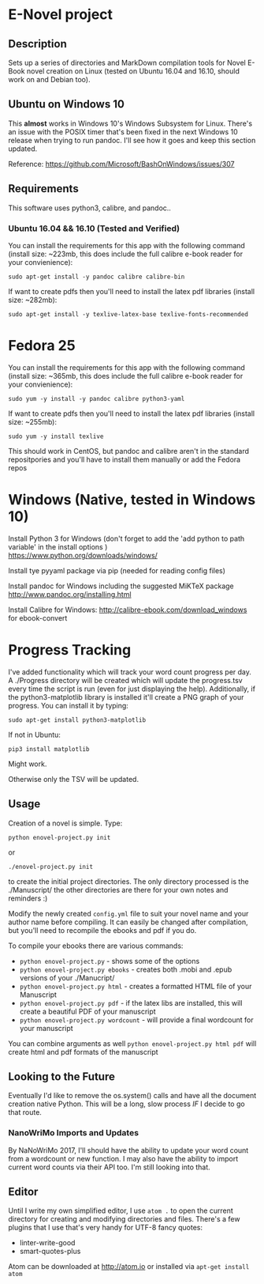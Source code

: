 # E-Novel project

## Description
Sets up a series of directories and MarkDown compilation tools for Novel E-Book novel creation on Linux (tested on Ubuntu 16.04 and 16.10, should work on and Debian too).

## Ubuntu on Windows 10
This **almost** works in Windows 10's Windows Subsystem for Linux. There's an issue with the POSIX timer that's been fixed in the next Windows 10 release when trying to run pandoc. I'll see how it goes and keep this section updated.

Reference: <https://github.com/Microsoft/BashOnWindows/issues/307>

## Requirements
This software uses python3, calibre, and pandoc..

### Ubuntu 16.04 && 16.10 (Tested and Verified)
You can install the requirements for this app with the following command (install size: ~223mb, this does include the full calibre e-book reader for your convienience):

    sudo apt-get install -y pandoc calibre calibre-bin

If want to create pdfs then you'll need to install the latex pdf libraries (install size: ~282mb):

    sudo apt-get install -y texlive-latex-base texlive-fonts-recommended


# Fedora 25
You can install the requirements for this app with the following command (install size: ~365mb, this does include the full calibre e-book reader for your convienience):

    sudo yum -y install -y pandoc calibre python3-yaml

If want to create pdfs then you'll need to install the latex pdf libraries (install size: ~255mb):

    sudo yum -y install texlive

This should work in CentOS, but pandoc and calibre aren't in the standard repositpories and you'll have to install them manually or add the Fedora repos

# Windows (Native, tested in Windows 10)
Install Python 3 for Windows (don't forget to add the 'add python to path variable' in the install options ) <https://www.python.org/downloads/windows/>

Install tye pyyaml package via pip (needed for reading config files)

Install pandoc for Windows including the suggested MiKTeX package <http://www.pandoc.org/installing.html>

Install Calibre for Windows: <http://calibre-ebook.com/download_windows> for ebook-convert

# Progress Tracking
I've added functionality which will track your word count progress per day. A ./Progress directory will be created which will update the progress.tsv every time the script is run (even for just displaying the help). Additionally, if the python3-matplotlib library is installed it'll create a PNG graph of your progress. You can install it by typing:

    sudo apt-get install python3-matplotlib
    
If not in Ubuntu:

    pip3 install matplotlib 

Might work.

Otherwise only the TSV will be updated.

## Usage
Creation of a novel is simple.
Type:

    python enovel-project.py init

or

    ./enovel-project.py init

to create the initial project directories. The only directory processed is the ./Manuscript/ the other directories are there for your own notes and reminders :)

Modify the newly created `config.yml` file to suit your novel name and your author name before compiling. It can easily be changed after compilation, but you'll need to recompile the ebooks and pdf if you do.

To compile your ebooks there are various commands:

* `python enovel-project.py` - shows some of the options
* `python enovel-project.py ebooks` - creates both .mobi and .epub versions of your ./Manucript/
* `python enovel-project.py html` - creates a formatted HTML file of your Manuscript
* `python enovel-project.py pdf` - if the latex libs are installed, this will create a beautiful PDF of your manuscript
* `python enovel-project.py wordcount` - will provide a final wordcount for your manuscript

You can combine arguments as well `python enovel-project.py html pdf` will create html and pdf formats of the manuscript

## Looking to the Future
Eventually I'd like to remove the os.system() calls and have all the document creation native Python. This will be a long, slow process *IF* I decide to go that route.

### NanoWriMo Imports and Updates
By NaNoWriMo 2017, I'll should have the ability to update your word count from a wordcount or new function. I may also have the ability to import current word counts via their API too. I'm still looking into that.

## Editor
Until I write my own simplified editor, I use `atom .` to open the current directory for creating and modifying directories and files. There's a few plugins that I use that's very handy for UTF-8 fancy quotes:

* linter-write-good
* smart-quotes-plus

Atom can be downloaded at http://atom.io or installed via `apt-get install atom`
